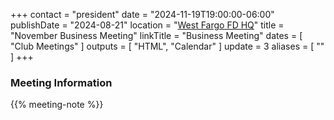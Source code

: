 +++
contact = "president"
date = "2024-11-19T19:00:00-06:00"
publishDate = "2024-08-21"
location = "[West Fargo FD HQ](/places/west-fargo-fire-department-headquarters/)"
title = "November Business Meeting"
linkTitle = "Business Meeting"
dates = [ "Club Meetings" ]
outputs = [ "HTML", "Calendar" ]
update = 3
aliases = [ "" ]
+++
### Meeting Information

{{% meeting-note %}}
